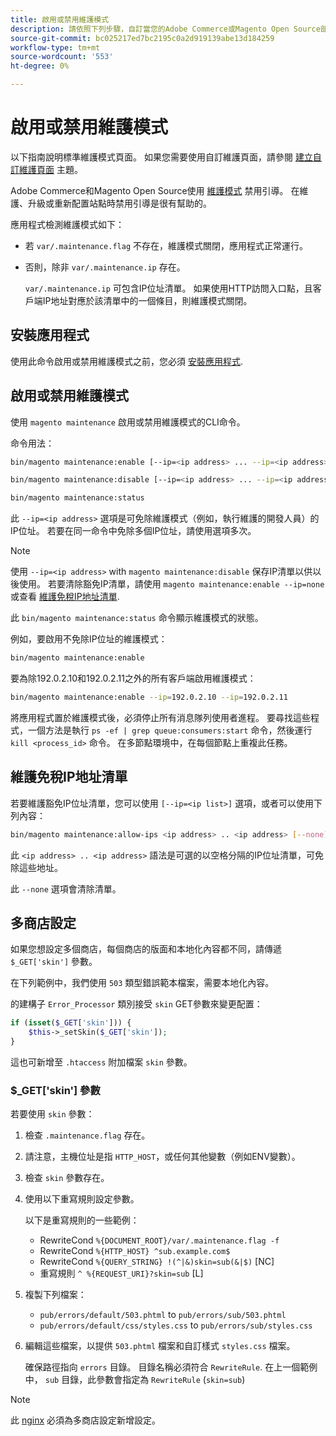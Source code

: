 ```yaml
---
title: 啟用或禁用維護模式
description: 請依照下列步驟，自訂當您的Adobe Commerce或Magento Open Source部署因維護而停止時，客戶會看到的內容。
source-git-commit: bc025217ed7bc2195c0a2d919139abe13d184259
workflow-type: tm+mt
source-wordcount: '553'
ht-degree: 0%

---
```



# 啟用或禁用維護模式

以下指南說明標準維護模式頁面。 如果您需要使用自訂維護頁面，請參閱 [建立自訂維護頁面](../../upgrade/troubleshooting/maintenance-mode-options.md) 主題。

Adobe Commerce和Magento Open Source使用 [維護模式](../../configuration/bootstrap/application-modes.md#maintenance-mode) 禁用引導。 在維護、升級或重新配置站點時禁用引導是很有幫助的。

應用程式檢測維護模式如下：

* 若 `var/.maintenance.flag` 不存在，維護模式關閉，應用程式正常運行。
* 否則，除非 `var/.maintenance.ip` 存在。

   `var/.maintenance.ip` 可包含IP位址清單。 如果使用HTTP訪問入口點，且客戶端IP地址對應於該清單中的一個條目，則維護模式關閉。

## 安裝應用程式

使用此命令啟用或禁用維護模式之前，您必須 [安裝應用程式](../advanced.md).

## 啟用或禁用維護模式

使用 `magento maintenance` 啟用或禁用維護模式的CLI命令。

命令用法：

```bash
bin/magento maintenance:enable [--ip=<ip address> ... --ip=<ip address>] | [ip=none]
```

```bash
bin/magento maintenance:disable [--ip=<ip address> ... --ip=<ip address>] | [ip=none]
```

```bash
bin/magento maintenance:status
```

此 `--ip=<ip address>` 選項是可免除維護模式（例如，執行維護的開發人員）的IP位址。 若要在同一命令中免除多個IP位址，請使用選項多次。

>[!NOTE]
>
>使用 `--ip=<ip address>` with `magento maintenance:disable` 保存IP清單以供以後使用。 若要清除豁免IP清單，請使用 `magento maintenance:enable --ip=none` 或查看 [維護免稅IP地址清單](#maintain-the-list-of-exempt-ip-addresses).

此 `bin/magento maintenance:status` 命令顯示維護模式的狀態。

例如，要啟用不免除IP位址的維護模式：

```bash
bin/magento maintenance:enable
```

要為除192.0.2.10和192.0.2.11之外的所有客戶端啟用維護模式：

```bash
bin/magento maintenance:enable --ip=192.0.2.10 --ip=192.0.2.11
```

將應用程式置於維護模式後，必須停止所有消息隊列使用者進程。
要尋找這些程式，一個方法是執行 `ps -ef | grep queue:consumers:start` 命令，然後運行 `kill <process_id>` 命令。 在多節點環境中，在每個節點上重複此任務。

## 維護免稅IP地址清單

若要維護豁免IP位址清單，您可以使用 `[--ip=<ip list>]` 選項，或者可以使用下列內容：

```bash
bin/magento maintenance:allow-ips <ip address> .. <ip address> [--none]
```

此 `<ip address> .. <ip address>` 語法是可選的以空格分隔的IP位址清單，可免除這些地址。

此 `--none` 選項會清除清單。

## 多商店設定

<!-- To set up multiple stores, each with a different layout and localized content, create a skin for each and put it into `pub/errors/{name}` where `{name}` is the store code. To distinguish between stores and websites with the same instance, use `pub/errors/{type}-{name}` where `{type}` is either `store` or `website` and matches the `MAGE_RUN_TYPE` in your server configuration. Another option is to pass the `$_GET['skin']` parameter to the intended processor. This method requires a specific configuration on your server. -->
<!-- Replace the line below with the commented text after https://github.com/magento/magento2/pull/35095 is merged. -->

如果您想設定多個商店，每個商店的版面和本地化內容都不同，請傳遞 `$_GET['skin']` 參數。

在下列範例中，我們使用 `503` 類型錯誤範本檔案，需要本地化內容。

的建構子 `Error_Processor` 類別接受 `skin` GET參數來變更配置：

```php
if (isset($_GET['skin'])) {
    $this->_setSkin($_GET['skin']);
}
```

這也可新增至 `.htaccess` 附加檔案 `skin` 參數。

### $_GET[&#39;skin&#39;] 參數

若要使用 `skin` 參數：

1. 檢查 `.maintenance.flag` 存在。
1. 請注意，主機位址是指 `HTTP_HOST`，或任何其他變數（例如ENV變數）。
1. 檢查 `skin` 參數存在。
1. 使用以下重寫規則設定參數。

   以下是重寫規則的一些範例：

   * RewriteCond `%{DOCUMENT_ROOT}/var/.maintenance.flag -f`
   * RewriteCond `%{HTTP_HOST} ^sub.example.com$`
   * RewriteCond `%{QUERY_STRING} !(^|&)skin=sub(&|$)` [NC]
   * 重寫規則 `^ %{REQUEST_URI}?skin=sub` [L]

1. 複製下列檔案：

   * `pub/errors/default/503.phtml` to `pub/errors/sub/503.phtml`
   * `pub/errors/default/css/styles.css` to `pub/errors/sub/styles.css`

1. 編輯這些檔案，以提供 `503.phtml` 檔案和自訂樣式 `styles.css` 檔案。

   確保路徑指向 `errors` 目錄。 目錄名稱必須符合 `RewriteRule`. 在上一個範例中， `sub` 目錄，此參數會指定為 `RewriteRule` (`skin=sub`)

>[!NOTE]
>
>此 [nginx](../../configuration/multi-sites/ms-nginx.md) 必須為多商店設定新增設定。
